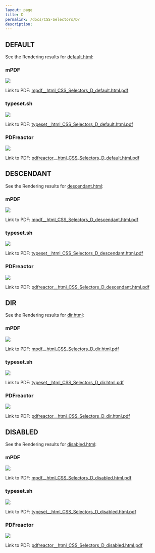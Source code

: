 ```yaml
---
layout: page
title: D
permalink: /docs/CSS-Selectors/D/
description: 
---
```




## DEFAULT

See the Rendering results for [default.html](/html/CSS%20Selectors/D/default.html):

### mPDF
![](mpdf__html_CSS_Selectors_D_default.html.png) 

Link to PDF: [mpdf__html_CSS_Selectors_D_default.html.pdf](mpdf__html_CSS_Selectors_D_default.html.pdf)

### typeset.sh
![](typeset__html_CSS_Selectors_D_default.html.png) 

Link to PDF: [typeset__html_CSS_Selectors_D_default.html.pdf](typeset__html_CSS_Selectors_D_default.html.pdf)

### PDFreactor
![](pdfreactor__html_CSS_Selectors_D_default.html.png) 

Link to PDF: [pdfreactor__html_CSS_Selectors_D_default.html.pdf](pdfreactor__html_CSS_Selectors_D_default.html.pdf)

## DESCENDANT

See the Rendering results for [descendant.html](/html/CSS%20Selectors/D/descendant.html):

### mPDF
![](mpdf__html_CSS_Selectors_D_descendant.html.png) 

Link to PDF: [mpdf__html_CSS_Selectors_D_descendant.html.pdf](mpdf__html_CSS_Selectors_D_descendant.html.pdf)

### typeset.sh
![](typeset__html_CSS_Selectors_D_descendant.html.png) 

Link to PDF: [typeset__html_CSS_Selectors_D_descendant.html.pdf](typeset__html_CSS_Selectors_D_descendant.html.pdf)

### PDFreactor
![](pdfreactor__html_CSS_Selectors_D_descendant.html.png) 

Link to PDF: [pdfreactor__html_CSS_Selectors_D_descendant.html.pdf](pdfreactor__html_CSS_Selectors_D_descendant.html.pdf)

## DIR

See the Rendering results for [dir.html](/html/CSS%20Selectors/D/dir.html):

### mPDF
![](mpdf__html_CSS_Selectors_D_dir.html.png) 

Link to PDF: [mpdf__html_CSS_Selectors_D_dir.html.pdf](mpdf__html_CSS_Selectors_D_dir.html.pdf)

### typeset.sh
![](typeset__html_CSS_Selectors_D_dir.html.png) 

Link to PDF: [typeset__html_CSS_Selectors_D_dir.html.pdf](typeset__html_CSS_Selectors_D_dir.html.pdf)

### PDFreactor
![](pdfreactor__html_CSS_Selectors_D_dir.html.png) 

Link to PDF: [pdfreactor__html_CSS_Selectors_D_dir.html.pdf](pdfreactor__html_CSS_Selectors_D_dir.html.pdf)

## DISABLED

See the Rendering results for [disabled.html](/html/CSS%20Selectors/D/disabled.html):

### mPDF
![](mpdf__html_CSS_Selectors_D_disabled.html.png) 

Link to PDF: [mpdf__html_CSS_Selectors_D_disabled.html.pdf](mpdf__html_CSS_Selectors_D_disabled.html.pdf)

### typeset.sh
![](typeset__html_CSS_Selectors_D_disabled.html.png) 

Link to PDF: [typeset__html_CSS_Selectors_D_disabled.html.pdf](typeset__html_CSS_Selectors_D_disabled.html.pdf)

### PDFreactor
![](pdfreactor__html_CSS_Selectors_D_disabled.html.png) 

Link to PDF: [pdfreactor__html_CSS_Selectors_D_disabled.html.pdf](pdfreactor__html_CSS_Selectors_D_disabled.html.pdf)


